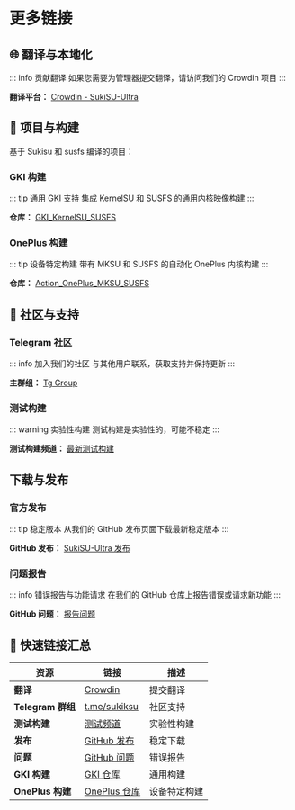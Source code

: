 # 更多链接

## 🌐 翻译与本地化

::: info 贡献翻译
如果您需要为管理器提交翻译，请访问我们的 Crowdin 项目
:::

**翻译平台：** [Crowdin - SukiSU-Ultra](https://crowdin.com/project/SukiSU-Ultra)

## 🔧 项目与构建

基于 Sukisu 和 susfs 编译的项目：

### GKI 构建
::: tip 通用 GKI 支持
集成 KernelSU 和 SUSFS 的通用内核映像构建
:::

**仓库：** [GKI_KernelSU_SUSFS](https://github.com/ShirkNeko/GKI_KernelSU_SUSFS)

### OnePlus 构建
::: tip 设备特定构建
带有 MKSU 和 SUSFS 的自动化 OnePlus 内核构建
:::

**仓库：** [Action_OnePlus_MKSU_SUSFS](https://github.com/ShirkNeko/Action_OnePlus_MKSU_SUSFS)

## 📱 社区与支持

### Telegram 社区
::: info 加入我们的社区
与其他用户联系，获取支持并保持更新
:::

**主群组：** [Tg Group](https://t.me/sukiksu)

### 测试构建
::: warning 实验性构建
测试构建是实验性的，可能不稳定
:::

**测试构建频道：** [最新测试构建](https://t.me/Sukiksu/7114)

## 下载与发布

### 官方发布
::: tip 稳定版本
从我们的 GitHub 发布页面下载最新稳定版本
:::

**GitHub 发布：** [SukiSU-Ultra 发布](https://github.com/sukisu-ultra/sukisu-ultra/releases)

### 问题报告
::: info 错误报告与功能请求
在我们的 GitHub 仓库上报告错误或请求新功能
:::

**GitHub 问题：** [报告问题](https://github.com/sukisu-ultra/sukisu-ultra/issues)

## 🔗 快速链接汇总

| 资源 | 链接 | 描述 |
|------|------|------|
| **翻译** | [Crowdin](https://crowdin.com/project/SukiSU-Ultra) | 提交翻译 |
| **Telegram 群组** | [t.me/sukiksu](https://t.me/sukiksu) | 社区支持 |
| **测试构建** | [测试频道](https://t.me/Sukiksu/7114) | 实验性构建 |
| **发布** | [GitHub 发布](https://github.com/sukisu-ultra/sukisu-ultra/releases) | 稳定下载 |
| **问题** | [GitHub 问题](https://github.com/sukisu-ultra/sukisu-ultra/issues) | 错误报告 |
| **GKI 构建** | [GKI 仓库](https://github.com/ShirkNeko/GKI_KernelSU_SUSFS) | 通用构建 |
| **OnePlus 构建** | [OnePlus 仓库](https://github.com/ShirkNeko/Action_OnePlus_MKSU_SUSFS) | 设备特定构建 |
